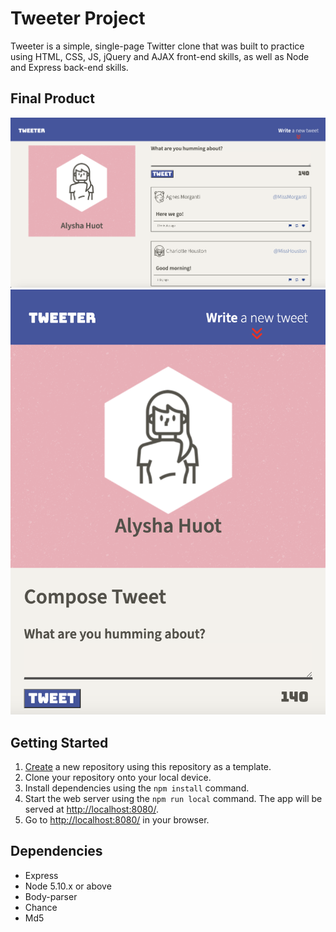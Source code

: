 # Tweeter Project

Tweeter is a simple, single-page Twitter clone that was built to practice using HTML, CSS, JS, jQuery and AJAX front-end skills, as well as Node and Express back-end skills.

## Final Product

!["Create your own tweets and read what's already been tweeted!"](https://github.com/alyshajoy/tweeter/blob/master/Screenshot%202023-12-21%20at%209.51.42%20PM.png?raw=true)
!["Designed responsively to be optimized for devices of all sizes."](https://github.com/alyshajoy/tweeter/blob/master/Screenshot%202023-12-21%20at%209.52.35%20PM.png?raw=true)

## Getting Started

1. [Create](https://docs.github.com/en/repositories/creating-and-managing-repositories/creating-a-repository-from-a-template) a new repository using this repository as a template.
2. Clone your repository onto your local device.
3. Install dependencies using the `npm install` command.
3. Start the web server using the `npm run local` command. The app will be served at <http://localhost:8080/>.
4. Go to <http://localhost:8080/> in your browser.

## Dependencies

- Express
- Node 5.10.x or above
- Body-parser
- Chance
- Md5
